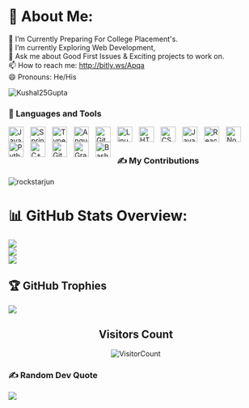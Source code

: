 # 💫 About Me:
🔭 I’m Currently Preparing For College Placement's.<br>
🌱 I’m currently Exploring Web Development,<br>
💬 Ask me about Good First Issues & Exciting projects to work on.<br>
📫 How to reach me: http://bitly.ws/Apqa<br>😄 Pronouns: He/His

<p align="left"> <img src="https://komarev.com/ghpvc/?username=Kushal25Gupta&label=Profile%20views&color=0e75b6&style=flat" alt="Kushal25Gupta" /> </p>

### 🧰 Languages and Tools

<img align="left" alt="Java" width="30px" style="padding-right:10px;" src="https://cdn.jsdelivr.net/gh/devicons/devicon/icons/java/java-original.svg"/>
<img align="left" alt="Spring" width="30px" style="padding-right:10px;" src="https://cdn.jsdelivr.net/gh/devicons/devicon/icons/spring/spring-original.svg" />
<img align="left" alt="TypeScript" width="30px" style="padding-right:10px;" src="https://cdn.jsdelivr.net/gh/devicons/devicon/icons/typescript/typescript-plain.svg" />
<img align="left" alt="Angular" width="30px" style="padding-right:10px;" src="https://cdn.jsdelivr.net/gh/devicons/devicon/icons/angularjs/angularjs-plain.svg" />
<img align="left" alt="Git" width="30px" style="padding-right:10px;" src="https://cdn.jsdelivr.net/gh/devicons/devicon/icons/git/git-original.svg" />
<img align="left" alt="Linux" width="30px" style="padding-right:10px;" src="https://cdn.jsdelivr.net/gh/devicons/devicon/icons/linux/linux-original.svg" />
<img align="left" alt="HTML" width="30px" style="padding-right:10px;" src="https://cdn.jsdelivr.net/gh/devicons/devicon/icons/html5/html5-plain.svg" />
<img align="left" alt="CSS" width="30px" style="padding-right:10px;" src="https://cdn.jsdelivr.net/gh/devicons/devicon/icons/css3/css3-plain.svg" />
<img align="left" alt="JavaScript" width="30px" style="padding-right:10px;" src="https://cdn.jsdelivr.net/gh/devicons/devicon/icons/javascript/javascript-plain.svg" />
<img align="left" alt="React" width="30px" style="padding-right:10px;" src="https://cdn.jsdelivr.net/gh/devicons/devicon/icons/react/react-original.svg" />
<img align="left" alt="NodeJS" width="30px" style="padding-right:10px;" src="https://cdn.jsdelivr.net/gh/devicons/devicon/icons/nodejs/nodejs-original.svg" />
<img align="left" alt="Python" width="30px" style="padding-right:10px;" src="https://cdn.jsdelivr.net/gh/devicons/devicon/icons/python/python-plain.svg" />
<img align="left" alt="C++" width="30px" style="padding-right:10px;" src="https://cdn.jsdelivr.net/gh/devicons/devicon/icons/cplusplus/cplusplus-line.svg" />
<img align="left" alt="GitHub" width="30px" style="padding-right:10px;" src="https://cdn.jsdelivr.net/gh/devicons/devicon/icons/github/github-original.svg" />
<img align="left" alt="Gradle" width="30px" style="padding-right:10px;" src="https://cdn.jsdelivr.net/gh/devicons/devicon/icons/gradle/gradle-plain.svg" />
<img align="left" alt="Bash" width="30px" style="padding-right:10px;" src="https://cdn.jsdelivr.net/gh/devicons/devicon/icons/bash/bash-original.svg" />
<br />

#

### ✍ My Contributions
![rockstarjun](https://github-readme-activity-graph.cyclic.app/graph?username=Kushal25Gupta&hide_border=true&theme=react-dark)

# 📊 GitHub Stats Overview:
![](https://github-readme-stats.vercel.app/api?username=Kushal25Gupta&theme=merko&hide_border=false&include_all_commits=true&count_private=true)<br/>
![](https://github-readme-streak-stats.herokuapp.com/?user=Kushal25Gupta&theme=merko&hide_border=false)<br/>
![](https://github-readme-stats.vercel.app/api/top-langs/?username=Kushal25Gupta&theme=merko&hide_border=false&include_all_commits=true&count_private=true&layout=compact)

## 🏆 GitHub Trophies
![](https://github-profile-trophy.vercel.app/?username=Kushal25Gupta&theme=discord&no-frame=false&no-bg=false&margin-w=4)

<p align="center">
    <h2 align="center">Visitors Count</h2>
    <p align="center">
      <img src="https://profile-counter.glitch.me/{Kushal25Gupta}/count.svg" alt="VisitorCount">
    </p>
</p>

### ✍️ Random Dev Quote
![](https://quotes-github-readme.vercel.app/api?type=horizontal&theme=tokyonight)
